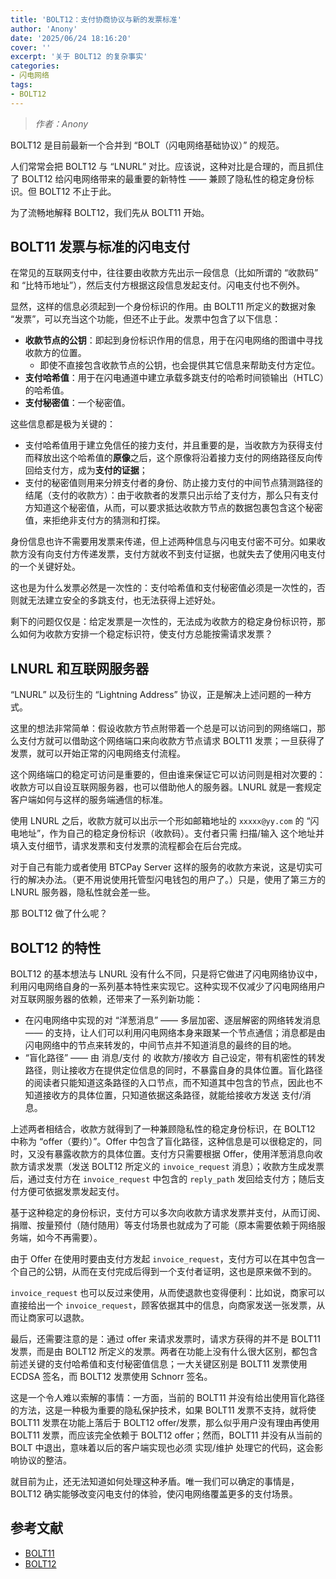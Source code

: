 ```yaml
---
title: 'BOLT12：支付协商协议与新的发票标准'
author: 'Anony'
date: '2025/06/24 18:16:20'
cover: ''
excerpt: '关于 BOLT12 的复杂事实'
categories:
- 闪电网络
tags:
- BOLT12
---
```



> *作者：Anony*



BOLT12 是目前最新一个合并到 “BOLT（闪电网络基础协议）” 的规范。

人们常常会把 BOLT12 与 “LNURL” 对比。应该说，这种对比是合理的，而且抓住了 BOLT12 给闪电网络带来的最重要的新特性 —— 兼顾了隐私性的稳定身份标识。但 BOLT12 不止于此。

为了流畅地解释 BOLT12，我们先从 BOLT11 开始。

## BOLT11 发票与标准的闪电支付

在常见的互联网支付中，往往要由收款方先出示一段信息（比如所谓的 “收款码” 和 “比特币地址”），然后支付方根据这段信息发起支付。闪电支付也不例外。

显然，这样的信息必须起到一个身份标识的作用。由 BOLT11 所定义的数据对象 “发票”，可以充当这个功能，但还不止于此。发票中包含了以下信息：

- **收款节点的公钥**：即起到身份标识作用的信息，用于在闪电网络的图谱中寻找收款方的位置。
  - 即使不直接包含收款节点的公钥，也会提供其它信息来帮助支付方定位。
- **支付哈希值**：用于在闪电通道中建立承载多跳支付的哈希时间锁输出（HTLC）的哈希值。
- **支付秘密值**：一个秘密值。

这些信息都是极为关键的：

- 支付哈希值用于建立免信任的接力支付，并且重要的是，当收款方为获得支付而释放出这个哈希值的**原像**之后，这个原像将沿着接力支付的网络路径反向传回给支付方，成为**支付的证据**；
- 支付的秘密值则用来分辨支付者的身份、防止接力支付的中间节点猜测路径的结尾（支付的收款方）：由于收款者的发票只出示给了支付方，那么只有支付方知道这个秘密值，从而，可以要求抵达收款方节点的数据包裹包含这个秘密值，来拒绝非支付方的猜测和打探。

身份信息也许不需要用发票来传递，但上述两种信息与闪电支付密不可分。如果收款方没有向支付方传递发票，支付方就收不到支付证据，也就失去了使用闪电支付的一个关键好处。

这也是为什么发票必然是一次性的：支付哈希值和支付秘密值必须是一次性的，否则就无法建立安全的多跳支付，也无法获得上述好处。

剩下的问题仅仅是：给定发票是一次性的，无法成为收款方的稳定身份标识符，那么如何为收款方安排一个稳定标识符，使支付方总能按需请求发票？

## LNURL 和互联网服务器

“LNURL” 以及衍生的 “Lightning Address” 协议，正是解决上述问题的一种方式。

这里的想法非常简单：假设收款方节点附带着一个总是可以访问到的网络端口，那么支付方就可以借助这个网络端口来向收款方节点请求 BOLT11 发票；一旦获得了发票，就可以开始正常的闪电网络支付流程。

这个网络端口的稳定可访问是重要的，但由谁来保证它可以访问则是相对次要的：收款方可以自设互联网服务器，也可以借助他人的服务器。LNURL 就是一套规定客户端如何与这样的服务端通信的标准。

使用 LNURL 之后，收款方就可以出示一个形如邮箱地址的 `xxxxx@yy.com` 的 “闪电地址”，作为自己的稳定身份标识（收款码）。支付者只需 扫描/输入 这个地址并填入支付细节，请求发票和支付发票的流程都会在后台完成。

对于自己有能力或者使用 BTCPay Server 这样的服务的收款方来说，这是切实可行的解决办法。（更不用说使用托管型闪电钱包的用户了。）只是，使用了第三方的 LNURL 服务器，隐私性就会差一些。

那 BOLT12 做了什么呢？

## BOLT12 的特性

BOLT12 的基本想法与 LNURL 没有什么不同，只是将它做进了闪电网络协议中，利用闪电网络自身的一系列基本特性来实现它。这种实现不仅减少了闪电网络用户对互联网服务器的依赖，还带来了一系列新功能：

- 在闪电网络中实现的对 “洋葱消息” —— 多层加密、逐层解密的网络转发消息 —— 的支持，让人们可以利用闪电网络本身来跟某一个节点通信；消息都是由闪电网络中的节点来转发的，中间节点并不知道消息的最终的目的地。
- “盲化路径” —— 由 消息/支付 的 收款方/接收方 自己设定，带有机密性的转发路径，则让接收方在提供定位信息的同时，不暴露自身的具体位置。盲化路径的阅读者只能知道这条路径的入口节点，而不知道其中包含的节点，因此也不知道接收方的具体位置，只知道依据这条路径，就能给接收方发送 支付/消息。

上述两者相结合，收款方就得到了一种兼顾隐私性的稳定身份标识，在 BOLT12 中称为 “offer（要约）”。Offer 中包含了盲化路径，这种信息是可以很稳定的，同时，又没有暴露收款方的具体位置。支付方只需要根据 Offer，使用洋葱消息向收款方请求发票（发送 BOLT12 所定义的 `invoice_request` 消息）；收款方生成发票后，通过支付方在 `invoice_request` 中包含的 `reply_path` 发回给支付方；随后支付方便可依据发票发起支付。

基于这种稳定的身份标识，支付方可以多次向收款方请求发票并支付，从而订阅、捐赠、按量预付（随付随用）等支付场景也就成为了可能（原本需要依赖于网络服务端，如今不再需要）。

由于 Offer 在使用时要由支付方发起 `invoice_request`，支付方可以在其中包含一个自己的公钥，从而在支付完成后得到一个支付者证明，这也是原来做不到的。

`invoice_request` 也可以反过来使用，从而使退款也变得便利：比如说，商家可以直接给出一个 `invoice_request`，顾客依据其中的信息，向商家发送一张发票，从而让商家可以退款。

最后，还需要注意的是：通过 offer 来请求发票时，请求方获得的并不是 BOLT11 发票，而是由 BOLT12 所定义的发票。两者在功能上没有什么很大区别，都包含前述关键的支付哈希值和支付秘密值信息；一大关键区别是 BOLT11 发票使用 ECDSA 签名，而 BOLT12 发票使用 Schnorr 签名。

这是一个令人难以索解的事情：一方面，当前的 BOLT11 并没有给出使用盲化路径的方法，这是一种极为重要的隐私保护技术，如果 BOLT11 发票不支持，就将使 BOLT11 发票在功能上落后于 BOLT12 offer/发票，那么似乎用户没有理由再使用 BOLT11 发票，而应该完全依赖于 BOLT12 offer；然而，BOLT11 并没有从当前的 BOLT 中退出，意味着以后的客户端实现也必须 实现/维护 处理它的代码，这会影响协议的整洁。

就目前为止，还无法知道如何处理这种矛盾。唯一我们可以确定的事情是，BOLT12 确实能够改变闪电支付的体验，使闪电网络覆盖更多的支付场景。

## 参考文献

- [BOLT11](https://github.com/lightning/bolts/blob/master/11-payment-encoding.md)
- [BOLT12](https://github.com/lightning/bolts/blob/master/12-offer-encoding.md#invoices)